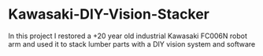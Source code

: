 # Kawasaki-DIY-Vision-Stacker
In this project I restored a +20 year old industrial Kawasaki FC006N robot arm and used it to stack lumber parts with a DIY vision system and software
